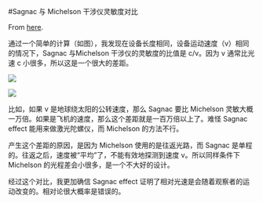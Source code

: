 #Sagnac 与 Michelson 干涉仪灵敏度对比

From [here](https://yinwang1.substack.com/p/sagnac-michelson).

通过一个简单的计算（如图），我发现在设备长度相同，设备运动速度（v）相同的情况下，Sagnac 与Michelson 干涉仪的灵敏度的比值是 c/v。因为 v 通常比光速 c 小很多，所以这是一个很大的差距。

![](https://substackcdn.com/image/fetch/w_1456,c_limit,f_auto,q_auto:good,fl_progressive:steep/https%3A%2F%2Fbucketeer-e05bbc84-baa3-437e-9518-adb32be77984.s3.amazonaws.com%2Fpublic%2Fimages%2F0b62e41c-ac70-4425-9849-06f2876ca3b5_1141x1000.jpeg)

![](https://substackcdn.com/image/fetch/w_1456,c_limit,f_auto,q_auto:good,fl_progressive:steep/https%3A%2F%2Fbucketeer-e05bbc84-baa3-437e-9518-adb32be77984.s3.amazonaws.com%2Fpublic%2Fimages%2F4977d521-9c39-42b0-ad31-cdd632b6cbd5_1000x1057.jpeg)

比如，如果 v 是地球绕太阳的公转速度，那么 Sagnac 要比 Michelson 灵敏大概一万倍。如果是飞机的速度，那么这个差距就是一百万倍以上了。难怪 Sagnac effect 能用来做激光陀螺仪，而 Michelson 的方法不行。

产生这个差距的原因，是因为 Michelson 使用的是往返光路，而 Sagnac 是单程的。往返之后，速度被“平均”了，不能有效地探测到速度 v。所以同样条件下 Michelson 的光程差会小很多，是一个不大好的设计。

经过这个对比，我更加确信 Sagnac effect 证明了相对光速是会随着观察者的运动改变的。相对论很大概率是错误的。
